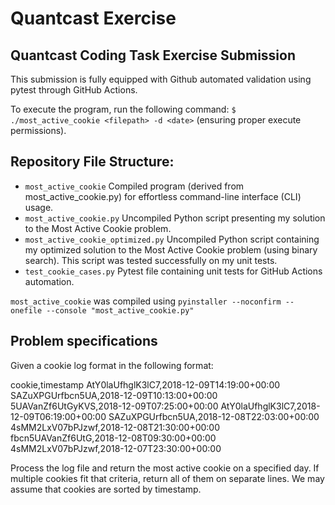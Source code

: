 # Quantcast Exercise

## Quantcast Coding Task Exercise Submission

This submission is fully equipped with Github automated validation using pytest through GitHub Actions.

To execute the program, run the following command: `$ ./most_active_cookie <filepath> -d <date>` (ensuring proper execute permissions).

## Repository File Structure:

- `most_active_cookie` Compiled program (derived from most_active_cookie.py) for effortless command-line interface (CLI) usage.
- `most_active_cookie.py` Uncompiled Python script presenting my solution to the Most Active Cookie problem.
- `most_active_cookie_optimized.py` Uncompiled Python script containing my optimized solution to the Most Active Cookie problem (using binary search). This script was tested successfully on my unit tests.
- `test_cookie_cases.py` Pytest file containing unit tests for GitHub Actions automation.

`most_active_cookie` was compiled using `pyinstaller --noconfirm --onefile --console "most_active_cookie.py"`

## Problem specifications

Given a cookie log format in the following format:

cookie,timestamp
AtY0laUfhglK3lC7,2018-12-09T14:19:00+00:00
SAZuXPGUrfbcn5UA,2018-12-09T10:13:00+00:00
5UAVanZf6UtGyKVS,2018-12-09T07:25:00+00:00
AtY0laUfhglK3lC7,2018-12-09T06:19:00+00:00
SAZuXPGUrfbcn5UA,2018-12-08T22:03:00+00:00
4sMM2LxV07bPJzwf,2018-12-08T21:30:00+00:00
fbcn5UAVanZf6UtG,2018-12-08T09:30:00+00:00
4sMM2LxV07bPJzwf,2018-12-07T23:30:00+00:00

Process the log file and return the most active cookie on a specified day. If multiple cookies fit that criteria, return all of them on separate lines. We may assume that cookies are sorted by timestamp. 


